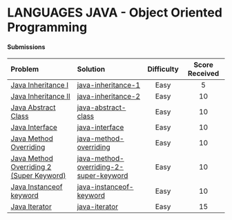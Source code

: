 # LANGUAGES JAVA - Object Oriented Programming

#### Submissions
| Problem | Solution | Difficulty | Score Received |
| :--- | :--- | :---: | :---: |
| [Java Inheritance I](https://www.hackerrank.com/challenges/java-inheritance-1) | [java-inheritance-1](java-inheritance-1/Solution.java) | Easy | 5 |
| [Java Inheritance II](https://www.hackerrank.com/challenges/java-inheritance-2) | [java-inheritance-2](java-inheritance-2/Solution.java) | Easy | 10 |
| [Java Abstract Class](https://www.hackerrank.com/challenges/java-abstract-class) | [java-abstract-class](java-abstract-class/Solution.java) | Easy | 10 |
| [Java Interface](https://www.hackerrank.com/challenges/java-interface) | [java-interface](java-interface/Solution.java) | Easy | 10 |
| [Java Method Overriding](https://www.hackerrank.com/challenges/java-method-overriding) | [java-method-overriding](java-method-overriding/Solution.java) | Easy | 10 |
| [Java Method Overriding 2 (Super Keyword)](https://www.hackerrank.com/challenges/java-method-overriding-2-super-keyword) | [java-method-overriding-2-super-keyword](java-method-overriding-2-super-keyword/Solution.java) | Easy | 10 |
| [Java Instanceof keyword](https://www.hackerrank.com/challenges/java-instanceof-keyword) | [java-instanceof-keyword](java-instanceof-keyword/Solution.java) | Easy | 10 |
| [Java Iterator](https://www.hackerrank.com/challenges/java-iterator) | [java-iterator](java-iterator/Solution.java) | Easy | 15 |
